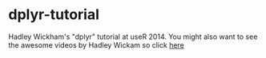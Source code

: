 # dplyr-tutorial

Hadley Wickham's "dplyr" tutorial at useR 2014. You might also want to see the awesome videos by Hadley Wickam so click [here](https://www.youtube.com/watch?v=8SGif63VW6E)
